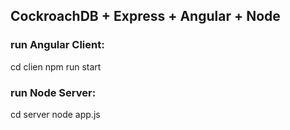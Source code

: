 ## CockroachDB + Express + Angular + Node

### run Angular Client:
cd clien
npm run start

### run Node Server:
cd server
node app.js